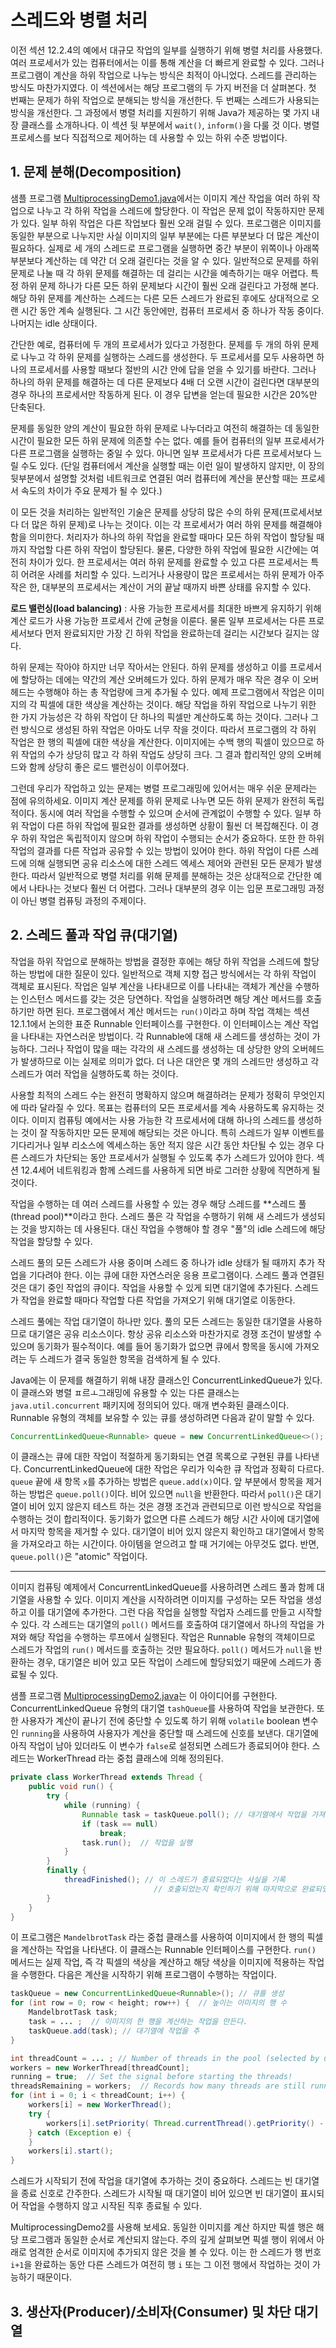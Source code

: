 # 스레드와 병렬 처리

이전 섹션 12.2.4의 예에서 대규모 작업의 일부를 실행하기 위해 병렬 처리를 사용했다. 여러 프로세서가 있는 컴퓨터에서는 이를 통해 계산을 더 빠르게 완료할 수 있다. 그러나 프로그램이 계산을 하위 작업으로 나누는 방식은 최적이 아니었다. 스레드를 관리하는 방식도 마찬가지였다. 이 섹션에서는 해당 프로그램의 두 가지 버전을 더 살펴본다. 첫 번째는 문제가 하위 작업으로 분해되는 방식을 개선한다. 두 번째는 스레드가 사용되는 방식을 개선한다. 그 과정에서 병렬 처리를 지원하기 위해 Java가 제공하는 몇 가지 내장 클래스를 소개하나다. 이 섹션 뒷 부분에서 `wait()`, `inform()`을 다룰 것 이다. 병렬 프로세스를 보다 직접적으로 제어하는 데 사용할 수 있는 하위 수준 방법이다.

## 1. 문제 분해(Decomposition)

샘플 프로그램 [MultiprocessingDemo1.java](https://math.hws.edu/javanotes/source/chapter12/MultiprocessingDemo1.java)에서는 이미지 계산 작업을 여러 하위 작업으로 나누고 각 하위 작업을 스레드에 할당한다. 이 작업은 문제 없이 작동하지만 문제가 있다. 일부 하위 작업은 다른 작업보다 훨씬 오래 걸릴 수 있다. 프로그램은 이미지를 동일한 부분으로 나누지만 사실 이미지의 일부 부분에는 다른 부분보다 더 많은 계산이 필요하다. 실제로 세 개의 스레드로 프로그램을 실행하면 중간 부분이 위쪽이나 아래쪽 부분보다 계산하는 데 약간 더 오래 걸린다는 것을 알 수 있다. 일반적으로 문제를 하위 문제로 나눌 때 각 하위 문제를 해결하는 데 걸리는 시간을 예측하기는 매우 어렵다. 특정 하위 문제 하나가 다른 모든 하위 문제보다 시간이 훨씬 오래 걸린다고 가정해 본다. 해당 하위 문제를 계산하는 스레드는 다른 모든 스레드가 완료된 후에도 상대적으로 오랜 시간 동안 계속 실행된다. 그 시간 동안에만, 컴퓨터 프로세서 중 하나가 작동 중이다. 나머지는 idle 상태이다. 

간단한 예로, 컴퓨터에 두 개의 프로세서가 있다고 가정한다. 문제를 두 개의 하위 문제로 나누고 각 하위 문제를 실행하는 스레드를 생성한다. 두 프로세서를 모두 사용하면 하나의 프로세서를 사용할 때보다 절반의 시간 안에 답을 얻을 수 있기를 바란다. 그러나 하나의 하위 문제를 해결하는 데 다른 문제보다 4배 더 오랜 시간이 걸린다면 대부분의 경우 하나의 프로세서만 작동하게 된다. 이 경우 답변을 얻는데 필요한 시간은 20%만 단축된다.

문제를 동일한 양의 계산이 필요한 하위 문제로 나누더라고 여전히 해결하는 데 동일한 시간이 필요한 모든 하위 문제에 의존할 수는 없다. 예를 들어 컴퓨터의 일부 프로세서가 다른 프로그램을 실행하는 중일 수 있다. 아니면 일부 프로세서가 다른 프로세서보다 느릴 수도 있다. (단일 컴퓨터에서 계산을 실행할 때는 이런 일이 발생하지 않지만, 이 장의 뒷부분에서 설명할 것처럼 네트워크로 연결된 여러 컴퓨터에 계산을 분산할 때는 프로세서 속도의 차이가 주요 문제가 될 수 있다.)

이 모든 것을 처리하는 일반적인 기술은 문제를 상당히 많은 수의 하위 문제(프로세서보다 더 많은 하위 문제)로 나누는 것이다. 이는 각 프로세서가 여러 하위 문제를 해결해야 함을 의미한다. 처리자가 하나의 하위 작업을 완료할 때마다 모든 하위 작업이 할당될 때까지 작업할 다른 하위 작업이 할당된다. 물론, 다양한 하위 작업에 필요한 시간에는 여전히 차이가 있다. 한 프로세서는 여러 하위 문제를 완료할 수 있고 다른 프로세서는 특히 어려운 사례를 처리할 수 있다. 느리거나 사용량이 많은 프로세서는 하위 문제가 아주 작은 한, 대부분의 프로세서는 계산이 거의 끝날 때까지 바쁜 상태를 유지할 수 있다. 

**로드 밸런싱(load balancing)** : 사용 가능한 프로세서를 최대한 바쁘게 유지하기 위해 계산 로드가 사용 가능한 프로세서 간에 균형을 이룬다. 물론 일부 프로세서는 다른 프로세서보다 먼저 완료되지만 가장 긴 하위 작업을 완료하는데 걸리는 시간보다 길지는 않다.

하위 문제는 작아야 하지만 너무 작아서는 안된다. 하위 문제를 생성하고 이를 프로세서에 할당하는 데에는 약간의 계산 오버헤드가 있다. 하위 문제가 매우 작은 경우 이 오버헤드는 수행해야 하는 총 작업량에 크게 추가될 수 있다. 예제 프로그램에서 작업은 이미지의 각 픽셀에 대한 색상을 계산하는 것이다. 해당 작업을 하위 작업으로 나누기 위한 한 가지 가능성은 각 하위 작업이 단 하나의 픽셀만 계산하도록 하는 것이다. 그러나 그런 방식으로 생성된 하위 작업은 아마도 너무 작을 것이다. 따라서 프로그램의 각 하위 작업은 한 행의 픽셀에 대한 색상을 계산한다. 이미지에는 수백 행의 픽셀이 있으므로 하위 작업의 수가 상당히 많고 각 하위 작업도 상당히 크다. 그 결과 합리적인 양의 오버헤드와 함께 상당히 좋은 로드 밸런싱이 이루어졌다.

그런데 우리가 작업하고 있는 문제는 병렬 프로그래밍에 있어서는 매우 쉬운 문제라는 점에 유의하세요. 이미지 계산 문제를 하위 문제로 나누면 모든 하위 문제가 완전히 독립적이다. 동시에 여러 작업을 수행할 수 있으며 순서에 관계없이 수행할 수 있다. 일부 하위 작업이 다른 하위 작업에 필요한 결과를 생성하면 상황이 훨씬 더 복잡해진다. 이 경우 하위 작업은 독립적이지 않으며 하위 작업이 수행되는 순서가 중요하다. 또한 한 하위 작업의 결과를 다른 작업과 공유할 수 있는 방법이 있어야 한다. 하위 작업이 다른 스레드에 의해 실행되면 공유 리소스에 대한 스레드 엑세스 제어와 관련된 모든 문제가 발생한다. 따라서 일반적으로 병렬 처리를 위해 문제를 분해하는 것은 상대적으로 간단한 예에서 나타나는 것보다 훨씬 더 어렵다. 그러나 대부분의 경우 이는 입문 프로그래밍 과정이 아닌 병렬 컴퓨팅 과정의 주제이다.

## 2. 스레드 풀과 작업 큐(대기열)

작업을 하위 작업으로 분해하는 방법을 결정한 후에는 해당 하위 작업을 스레드에 할당하는 방법에 대한 질문이 있다. 일반적으로 객체 지향 접근 방식에서는 각 하위 작업이 객체로 표시된다. 작업은 일부 계산을 나타내므로 이를 나타내는 객체가 계산을 수행하는 인스턴스 메서드를 갖는 것은 당연하다. 작업을 실행하려면 해당 계산 메서드를 호출하기만 하면 된다. 프로그램에서 계산 메서드는 `run()`이라고 하며 작업 객체는 섹션 12.1.1에서 논의한 표준 Runnable 인터페이스를 구현한다. 이 인터페이스는 계산 작업을 나타내는 자연스러운 방법이다. 각 Runnable에 대해 새 스레드를 생성하는 것이 가능하다. 그러나 작업이 많을 때는 각각의 새 스레드를 생성하는 데 상당한 양의 오버헤드가 발생하므로 이는 실제로 의미가 없다. 더 나은 대안은 몇 개의 스레드만 생성하고 각 스레드가 여러 작업을 실행하도록 하는 것이다.

사용할 최적의 스레드 수는 완전히 명확하지 않으며 해결하려는 문제가 정확히 무엇인지에 따라 달라질 수 있다. 목표는 컴퓨터의 모든 프로세서를 계속 사용하도록 유지하는 것이다. 이미지 컴퓨팅 예에서는 사용 가능한 각 프로세서에 대해 하나의 스레드를 생성하는 것이 잘 작동하지만 모든 문제에 해당되는 것은 아니다. 특히 스레드가 일부 이벤트를 기다리거나 일부 리소스에 엑세스하는 동안 적지 않은 시간 동안 차단될 수 있는 경우 다른 스레드가 차단되는 동안 프로세서가 실행될 수 있도록 추가 스레드가 있어야 한다. 섹션 12.4세어 네트워킹과 함께 스레드를 사용하게 되면 바로 그러한 상황에 직면하게 될 것이다.

작업을 수행하는 데 여러 스레드를 사용할 수 있는 경우 해당 스레드를 **스레드 풀(thread pool)**이라고 한다. 스레드 풀은 각 작업을 수행하기 위해 새 스레드가 생성되는 것을 방지하는 데 사용된다. 대신 작업을 수행해야 할 경우 "풀"의 idle 스레드에 해당 작업을 할당할 수 있다.

스레드 풀의 모든 스레드가 사용 중이며 스레드 중 하나가 idle 상태가 될 때까지 추가 작업을 기다려야 한다. 이는 큐에 대한 자연스러운 응용 프로그램이다. 스레드 풀과 연결된 것은 대기 중인 작업의 큐이다. 작업을 사용할 수 있게 되면 대기열에 추가된다. 스레드가 작업을 완료할 때마다 작업할 다른 작업을 가져오기 위해 대기열로 이동한다.

스레드 풀에는 작업 대기열이 하나만 있다. 풀의 모든 스레드는 동일한 대기열을 사용하므로 대기열은 공유 리소스이다. 항상 공유 리소스와 마찬가지로 경쟁 조건이 발생할 수 있으며 동기화가 필수적이다. 예를 들어 동기화가 없으면 큐에서 항목을 동시에 가져오려는 두 스레드가 결국 동일한 항목을 검색하게 될 수 있다. 

Java에는 이 문제를 해결하기 위해 내장 클래스인 ConcurrentLinkedQueue가 있다. 이 클래스와 병렬 ㅍ르ㅗ그래밍에 유용할 수 있는 다른 클래스는 `java.util.concurrent` 패키지에 정의되어 있다. 매개 변수화된 클래스이다. Runnable 유형의 객체를 보유할 수 있는 큐를 생성하려면 다음과 같이 말할 수 있다.

```java
ConcurrentLinkedQueue<Runnable> queue = new ConcurrentLinkedQueue<>();
```

이 클래스는 큐에 대한 작업이 적절하게 동기화되는 연결 목록으로 구현된 큐를 나타낸다. ConcurrentLinkedQueue에 대한 작업은 우리가 익숙한 큐 작업과 정확히 다르다. `queue` 끝에 새 항목 `x`를 추가하는 방법은 `queue.add(x)`이다. 앞 부분에서 항목을 제거하는 방법은 `queue.poll()`이다. 비어 있으면 `null`을 반환한다. 따라서 `poll()`은 대기열이 비어 있지 않은지 테스트 하는 것은 경쟁 조건과 관련되므로 이런 방식으로 작업을 수행하는 것이 합리적이다. 동기화가 없으면 다른 스레드가 해당 시간 사이에 대기열에서 마지막 항목을 제거할 수 있다. 대기열이 비어 있지 않은지 확인하고 대기열에서 항목을 가져오라고 하는 시간이다. 아이템을 얻으려고 할 때 거기에는 아무것도 없다. 반면, `queue.poll()`은 "atomic" 작업이다.

---

이미지 컴퓨팅 예제에서 ConcurrentLinkedQueue를 사용하려면 스레드 풀과 함께 대기열을 사용할 수 있다. 이미지 계산을 시작하려면 이미지를 구성하는 모든 작업을 생성하고 이를 대기열에 추가한다. 그런 다음 작업을 실행할 작업자 스레드를 만들고 시작할 수 있다. 각 스레드는 대기열의 `poll()` 메서드를 호출하여 대기열에서 하나의 작업을 가져와 해당 작업을 수행하는 루프에서 실행된다. 작업은 Runnable 유형의 객체이므로 스레드가 작업의 `run()` 메서드를 호출하는 것만 필요하다. `poll()` 메서드가 `null`을 반환하는 경우, 대기열은 비어 있고 모든 작업이 스레드에 할당되었기 때문에 스레드가 종료될 수 있다.

샘플 프로그램 [MultiprocessingDemo2.java](https://math.hws.edu/javanotes/source/chapter12/MultiprocessingDemo2.java)는 이 아이디어를 구현한다. ConcurrentLinkedQueue<Runnable> 유형의 대기열 `tashQueue`를 사용하여 작업을 보관한다. 또한 사용자가 계산이 끝나기 전에 중단할 수 있도록 하기 위해 `volatile` boolean 변수인 `running`을 사용하여 사용자가 계산을 중단할 때 스레드에 신호를 보낸다. 대기열에 아직 작업이 남아 있더라도 이 변수가 `false`로 설정되면 스레드가 종료되어야 한다. 스레드는 WorkerThread 라는 중첩 클래스에 의해 정의된다. 

```java
private class WorkerThread extends Thread {
    public void run() {
        try {
            while (running) {
                Runnable task = taskQueue.poll(); // 대기열에서 작업을 가져옴
                if (task == null)
                    break; 
                task.run();  // 작업을 실행
            }
        }
        finally {
            threadFinished(); // 이 스레드가 종료되었다는 사실을 기록
                                // 호출되었는지 확인하기 위해 마지막으로 완료되었다.
        }
    }
}
```

이 프로그램은 `MandelbrotTask` 라는 중첩 클래스를 사용하여 이미지에서 한 행의 픽셀을 계산하는 작업을 나타낸다. 이 클래스는 Runnable 인터페이스를 구현한다. `run()` 메서드는 실제 작업, 즉 각 픽셀의 색상을 계산하고 해당 색상을 이미지에 적용하는 작업을 수행한다. 다음은 계산을 시작하기 위해 프로그램이 수행하는 작업이다.

```java
taskQueue = new ConcurrentLinkedQueue<Runnable>(); // 큐를 생성
for (int row = 0; row < height; row++) {  // 높이는 이미지의 행 수
    MandelbrotTask task;
    task = ... ;  // 이미지의 한 행을 계산하는 작업을 만든다.
    taskQueue.add(task); // 대기열에 작업을 추
}

int threadCount = ... ; // Number of threads in the pool (selected by user).
workers = new WorkerThread[threadCount];
running = true;  // Set the signal before starting the threads!
threadsRemaining = workers;  // Records how many threads are still running.
for (int i = 0; i < threadCount; i++) {
    workers[i] = new WorkerThread();
    try {
        workers[i].setPriority( Thread.currentThread().getPriority() - 1 );
    } catch (Exception e) {
    }
    workers[i].start();
}
```

스레드가 시작되기 전에 작업을 대기열에 추가하는 것이 중요하다. 스레드는 빈 대기열을 종료 신호로 간주한다. 스레드가 시작될 때 대기열이 비어 있으면 빈 대기열이 표시되어 작업을 수행하지 않고 시작된 직후 종료될 수 있다. 

MultiprocessingDemo2를 사용해 보세요. 동일한 이미지를 계산 하지만 픽셀 행은 해당 프로그램과 동일한 순서로 계산되지 않는다. 주의 깊게 살펴보면 픽셀 행이 위에서 아래로 엄격한 순서로 이미지에 추가되지 않은 것을 볼 수 있다. 이는 한 스레드가 행 번호 `i+1`을 완료하는 동안 다른 스레드가 여전히 행 `i` 또는 그 이전 행에서 작업하는 것이 가능하기 때문이다.

## 3. 생산자(Producer)/소비자(Consumer) 및 차단 대기열




